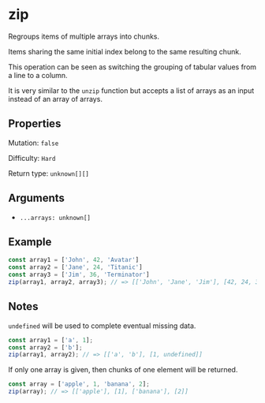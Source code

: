 # zip

Regroups items of multiple arrays into chunks.

Items sharing the same initial index belong to the same resulting chunk.

This operation can be seen as switching the grouping of tabular values from a line to a column.

It is very similar to the `unzip` function but accepts a list of arrays as an input instead of an array of arrays.

## Properties

Mutation: `false`

Difficulty: `Hard`

Return type: `unknown[][]`

## Arguments

- `...arrays: unknown[]`

## Example

```typescript
const array1 = ['John', 42, 'Avatar']
const array2 = ['Jane', 24, 'Titanic']
const array3 = ['Jim', 36, 'Terminator']
zip(array1, array2, array3); // => [['John', 'Jane', 'Jim'], [42, 24, 36], ['Avatar', 'Titanic', 'Terminator']]
```

## Notes

`undefined` will be used to complete eventual missing data.

```typescript
const array1 = ['a', 1];
const array2 = ['b'];
zip(array1, array2); // => [['a', 'b'], [1, undefined]]
```

If only one array is given, then chunks of one element will be returned.

```typescript
const array = ['apple', 1, 'banana', 2];
zip(array); // => [['apple'], [1], ['banana'], [2]]
```